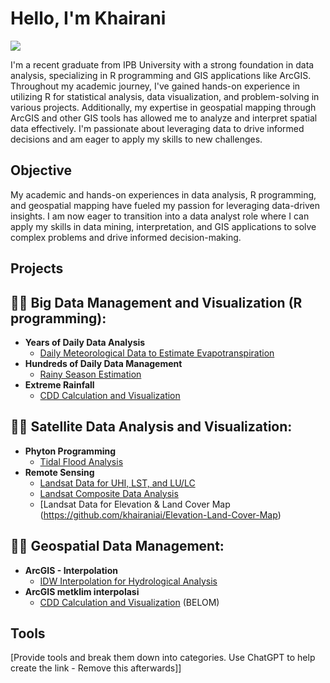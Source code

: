 # Hello, I'm Khairani
<a href="https://www.linkedin.com/in/khairani-kna-a650b5208/"><img src="https://img.shields.io/badge/-LinkedIn-0072b1?&style=for-the-badge&logo=linkedin&logoColor=white" /></a>

I'm a recent graduate from IPB University with a strong foundation in data analysis, specializing in R programming and GIS applications like ArcGIS. Throughout my academic journey, I've gained hands-on experience in utilizing R for statistical analysis, data visualization, and problem-solving in various projects. Additionally, my expertise in geospatial mapping through ArcGIS and other GIS tools has allowed me to analyze and interpret spatial data effectively. I'm passionate about leveraging data to drive informed decisions and am eager to apply my skills to new challenges.

## Objective

My academic and hands-on experiences in data analysis, R programming, and geospatial mapping have fueled my passion for leveraging data-driven insights. I am now eager to transition into a data analyst role where I can apply my skills in data mining, interpretation, and GIS applications to solve complex problems and drive informed decision-making.

## Projects

<h2>👨‍💻 Big Data Management and Visualization (R programming):</h2>

- <b>Years of Daily Data Analysis</b>
  - [Daily Meteorological Data to Estimate Evapotranspiration](https://github.com/khairaniai/Meteorology-for-Evapotranspiration)
- <b>Hundreds of Daily Data Management</b>
  - [Rainy Season Estimation](https://github.com/khairaniai/Estimating-the-Onset-and-Cessation-of-the-Rainy-Season)
- <b>Extreme Rainfall</b>
  - [CDD Calculation and Visualization](https://github.com/khairaniai/CDD-ExtremeRainfall)
  

<h2>👨‍💻 Satellite Data Analysis and Visualization:</h2>

- <b>Phyton Programming</b>
  - [Tidal Flood Analysis](https://github.com/khairaniai/Wind-and-Humidity-Plotting-phyton)
- <b>Remote Sensing</b>
  - [Landsat Data for UHI, LST, and LU/LC](https://github.com/khairaniai/UHI-LST-LU-LC)
  - [Landsat Composite Data Analysis](https://github.com/khairaniai/Landsat-Composite)
  - [Landsat Data for Elevation & Land Cover Map (https://github.com/khairaniai/Elevation-Land-Cover-Map)


<h2>👨‍💻 Geospatial Data Management:</h2>

- <b> ArcGIS - Interpolation</b>
  - [IDW Interpolation for Hydrological Analysis](https://github.com/khairaniai/ArcGIS-IDW-interpolation)
- <b>ArcGIS metklim interpolasi</b>
  - [CDD Calculation and Visualization](https://github.com/khairaniai/CDD-ExtremeRainfall) (BELOM)

## Tools
[Provide tools and break them down into categories. Use ChatGPT to help create the link - Remove this afterwards]]
